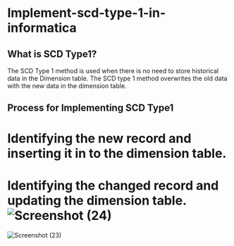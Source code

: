 # Implement-scd-type-1-in-informatica

## What is SCD Type1?
The SCD Type 1 method is used when there is no need to store historical data in the Dimension table. The SCD type 1 method overwrites the old data with the new data in the dimension table.

## Process for Implementing SCD Type1
# Identifying the new record and inserting it in to the dimension table.


# Identifying the changed record and updating the dimension table.![Screenshot (24)](https://user-images.githubusercontent.com/107995802/177050663-51d5bf76-300b-45cd-94da-c33fadc72dd1.png)


![Screenshot (23)](https://user-images.githubusercontent.com/107995802/177050669-74a3e78f-47bb-4d91-a55d-c05b00de4217.png)
